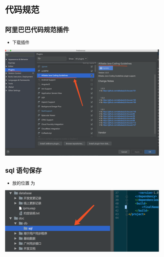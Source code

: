 # 代码规范

## 阿里巴巴代码规范插件

- 下载插件

<div align="center">
    <img src="../img/WX20181229-124504@2x.png" >
</div> 

## sql 语句保存

- 放的位置 为

<div align="center">
    <img src="../img/WX20181229-124057@2x.png" >
</div> 






